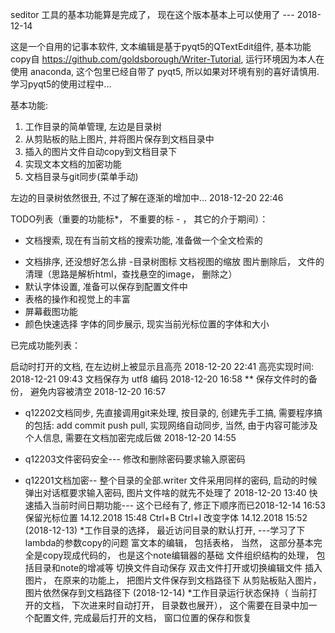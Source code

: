 
seditor 工具的基本功能算是完成了， 现在这个版本基本上可以使用了
 --- 2018-12-14

这是一个自用的记事本软件, 文本编辑是基于pyqt5的QTextEdit组件, 基本功能copy自 https://github.com/goldsborough/Writer-Tutorial, 运行环境因为本人在使用 anaconda, 这个包里已经自带了 pyqt5, 所以如果对环境有别的喜好请慎用.
学习pyqt5的使用过程中...

基本功能:
1. 工作目录的简单管理, 左边是目录树
2. 从剪贴板的贴上图片, 并将图片保存到文档目录中
3. 插入的图片文件自动copy到文档目录下
4. 实现文本文档的加密功能
5. 文档目录与git同步(菜单手动)

左边的目录树依然很丑,  不过了解在逐渐的增加中... 2018-12-20 22:46

TODO列表（重要的功能标*， 不重要的标 - ， 其它的介于期间）：


* 文档搜索, 现在有当前文档的搜索功能, 准备做一个全文检索的
- 文档排序,  还没想好怎么排
-目录树图标
文档视图的缩放
图片删除后， 文件的清理（思路是解析html，查找悬空的image， 删除之）
- 默认字体设置, 准备可以保存到配置文件中
- 表格的操作和视觉上的丰富
- 屏幕截图功能
 - 颜色快速选择
 字体的同步展示,  现实当前光标位置的字体和大小


已完成功能列表：


启动时打开的文档, 在左边树上被显示且高亮  2018-12-20 22:41 高亮实现时间: 2018-12-21 09:43
文档保存为 utf8 编码 2018-12-20 16:58
** 保存文件时的备份， 避免内容被清空 2018-12-20 16:57
* q12202文档同步, 先直接调用git来处理,  按目录的, 创建先手工搞, 需要程序搞的包括: add commit push pull, 实现网络自动同步, 当然, 由于内容可能涉及个人信息, 需要在文档加密完成后做 2018-12-20 14:55
- q12203文件密码安全--- 修改和删除密码要求输入原密码
* q12201文档加密-- 整个目录的全部.writer 文件采用同样的密码, 启动的时候弹出对话框要求输入密码, 图片文件啥的就先不处理了 2018-12-20 13:40
 快速插入当前时间日期功能--- 这个已经有了, 修正下顺序而已2018-12-14 16:53
 保留光标位置  14.12.2018 15:48
 Ctrl+B Ctrl+I 改变字体 14.12.2018 15:52
(2018-12-13) *工作目录的选择， 最近访问目录的默认打开, ---学习了下lambda的参数copy的问题
富文本的编辑， 包括表格， 当然， 这部分基本完全是copy现成代码的， 也是这个note编辑器的基础
 文件组织结构的处理， 包括目录和note的增减等
 切换文件自动保存
 双击文件打开或切换编辑文件
 插入图片， 在原来的功能上， 把图片文件保存到文档路径下
 从剪贴板贴入图片， 图片依然保存到文档路径下
(2018-12-14)  *工作目录运行状态保持（ 当前打开的文档， 下次进来时自动打开， 目录数也展开）， 这个需要在目录中加一个配置文件, 完成最后打开的文档， 窗口位置的保存和恢复

